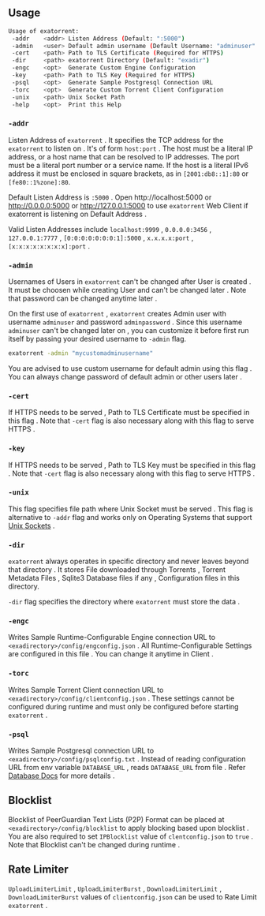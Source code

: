 ## Usage
```bash
Usage of exatorrent:
 -addr    <addr> Listen Address (Default: ":5000")
 -admin   <user> Default admin username (Default Username: "adminuser" and Default Password: "adminpassword")
 -cert    <path> Path to TLS Certificate (Required for HTTPS)
 -dir     <path> exatorrent Directory (Default: "exadir")
 -engc    <opt>  Generate Custom Engine Configuration
 -key     <path> Path to TLS Key (Required for HTTPS)
 -psql    <opt>  Generate Sample Postgresql Connection URL
 -torc    <opt>  Generate Custom Torrent Client Configuration
 -unix    <path> Unix Socket Path
 -help    <opt>  Print this Help
 ```
 
 ### `-addr`
Listen Address of `exatorrent` . It specifies the TCP address for the `exatorrent` to listen on . It's of form `host:port` . The host must be a literal IP address, or a host name that can be resolved to IP addresses. The port must be a literal port number or a service name. If the host is a literal IPv6 address it must be enclosed in square brackets, as in `[2001:db8::1]:80` or `[fe80::1%zone]:80`. 

Default Listen Address is `:5000` . Open http://localhost:5000 or http://0.0.0.0:5000 or http://127.0.0.1:5000 to use `exatorrent` Web Client if exatorrent is listening on Default Address .

Valid Listen Addresses include `localhost:9999` , `0.0.0.0:3456` , `127.0.0.1:7777` , `[0:0:0:0:0:0:0:1]:5000` , `x.x.x.x:port` , `[x:x:x:x:x:x:x:x]:port` .

### `-admin`
Usernames of Users in `exatorrent`  can't be changed after User is created . It must be choosen while creating User and can't be changed later . Note that password can be changed anytime later .

On the first use of `exatorrent` , `exatorrent` creates Admin user with username `adminuser` and password `adminpassword` . Since this username `adminuser` can't be changed later on , you can customize it before first run itself by passing your desired username to `-admin` flag.

```bash
exatorrent -admin "mycustomadminusername"
```

You are advised to use custom username for default admin using this flag . You can always change password of default admin or other users later .

### `-cert`
If HTTPS needs to be served , Path to TLS Certificate must be specified in this flag . Note that `-cert` flag is also necessary along with this flag to serve HTTPS .

### `-key`
If HTTPS needs to be served , Path to TLS Key must be specified in this flag . Note that `-cert` flag is also necessary along with this flag to serve HTTPS .

### `-unix`
This flag specifies file path where Unix Socket must be served . This flag is alternative to `-addr` flag and works only on Operating Systems that support [Unix Sockets](https://en.wikipedia.org/wiki/Unix_domain_socket) .

### `-dir`
`exatorrent` always operates in specific directory and never leaves beyond that directory . It stores File downloaded through Torrents , Torrent Metadata Files , Sqlite3 Database files if any , Configuration files in this directory.

`-dir` flag specifies the directory where `exatorrent` must store the data .

### `-engc`
Writes Sample Runtime-Configurable Engine connection URL to `<exadirectory>/config/engconfig.json` . All Runtime-Configurable Settings are configured in this file . You can change it anytime in Client .

### `-torc`
Writes Sample Torrent Client connection URL to `<exadirectory>/config/clientconfig.json` . These settings cannot be configured during runtime and must only be configured before starting `exatorrent` .

### `-psql`
Writes Sample Postgresql connection URL to `<exadirectory>/config/psqlconfig.txt` . Instead of reading configuration URL from env variable `DATABASE_URL` , reads `DATABASE_URL` from file . Refer [Database Docs](database.md) for more details .


## Blocklist
Blocklist of PeerGuardian Text Lists (P2P) Format can be placed at `<exadirectory>/config/blocklist` to apply blocking based upon blocklist . You are also required to set `IPBlocklist` value of `clentconfig.json` to `true` . Note that Blocklist can't be changed during runtime .

## Rate Limiter
`UploadLimiterLimit` , `UploadLimiterBurst` , `DownloadLimiterLimit` , `DownloadLimiterBurst`  values of `clientconfig.json` can be used to Rate Limit `exatorrent` .
